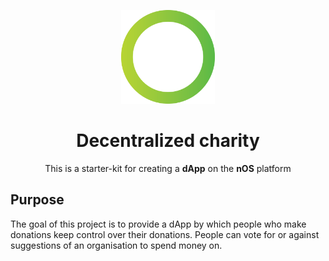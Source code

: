 <p align="center">
  <img src="./logo.png" width="150px" /> 
</p>

<h1 align="center">Decentralized charity</h1>

<p align="center">
  This is a starter-kit for creating a <strong>dApp</strong> on the <strong>nOS</strong> platform
</p>


## Purpose
The goal of this project is to provide a dApp by which people who make donations keep control over their donations. People can vote for or against suggestions
of an organisation to spend money on. 